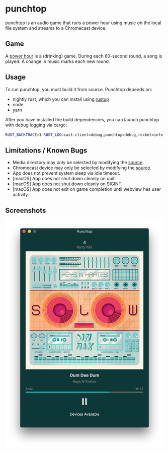 # punchtop

punchtop is an audio game that runs a power hour using music on the local file
system and streams to a Chromecast device.

## Game

A [power hour](https://en.wikipedia.org/wiki/Power_hour) is a (drinking) game.
During each 60-second round, a song is played. A change in music marks each new
round.

## Usage

To run punchtop, you must build it from source. Punchtop depends on:

- nightly rust, which you can install using [rustup](https://rustup.rs/)
- node
- yarn

After you have installed the build dependencies, you can launch punchtop with
debug logging via cargo:

```sh
RUST_BACKTRACE=1 RUST_LOG=cast-client=debug,punchtop=debug,rocket=info caffeinate -s cargo run
```

## Limitations / Known Bugs

- Media directory may only be selected by modifying the
  [source](punchtop-webview/src/main.rs#L42-L48).
- Chromecast device may only be selected by modifying the
  [source](punchtop-webview/src/main.rs#L25).
- App does not prevent system sleep via idle timeout.
- [macOS] App does not shut down cleanly on quit.
- [macOS] App does not shut down cleanly on SIGINT.
- [macOS] App does not exit on game completion until webview has user activity.

## Screenshots

![Punchtop player](doc/player.png "Punchtop media playback controls")
